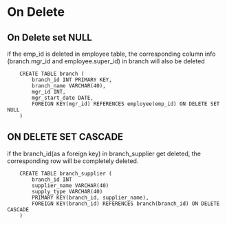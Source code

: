 # On Delete

## On Delete set NULL
if the emp_id is deleted in employee table,
the corresponding column info (branch.mgr_id and employee.super_id) in branch will also be deleted

        CREATE TABLE branch (
            branch_id INT PRIMARY KEY,
            branch_name VARCHAR(40),
            mgr_id INT,
            mgr_start_date DATE,
            FOREIGN KEY(mgr_id) REFERENCES employee(emp_id) ON DELETE SET NULL
        )

## ON DELETE SET CASCADE
if the branch_id(as a foreign key) in branch_supplier get deleted, the corresponding row will be completely deleted.
    
        CREATE TABLE branch_supplier (
            branch_id INT
            supplier_name VARCHAR(40)
            supply_type VARCHAR(40)
            PRIMARY KEY(branch_id, supplier_name),
            FOREIGN KEY(branch_id) REFERENCES branch(branch_id) ON DELETE CASCADE
        )
